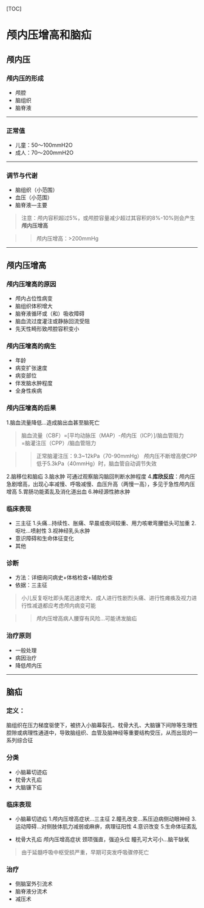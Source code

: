 [TOC]
# 颅内压增高和脑疝

## 颅内压 
### 颅内压的形成
* 颅腔
* 脑组织
* 脑脊液 
***
### 正常值
* 儿童：50～100mmH2O
* 成人：70～200mmH2O
***
### 调节与代谢
* 脑组织（小范围）
* 血压（小范围）
* 脑脊液—主要
> 注意：颅内容积超过5%，或颅腔容量减少超过其容积的8%-10%则会产生**颅内压增高**

> > 颅内压增高：>200mmHg  
***

## 颅内压增高
### 颅内压增高的原因
* 颅内占位性病变
* 脑组织体积增大
* 脑脊液循环或（和）吸收障碍
* 脑血流过度灌注或静脉回流受阻
* 先天性畸形致颅腔容积变小  
### 颅内压增高的病生
* 年龄
* 病变扩张速度
* 病变部位
* 伴发脑水肿程度
* 全身性疾病
### 颅内压增高的后果
1.脑血流量降低...造成脑出血甚至脑死亡
> 脑血流量（CBF）=[平均动脉压（MAP）-颅内压（ICP）]/脑血管阻力  
=脑灌注压（CPP）/脑血管阻力  

>>正常脑灌注压：9.3~12kPa（70-90mmHg）
>>颅内压不断增高使CPP低于5.3kPa（40mmHg）时，脑血管自动调节失效  

2.脑移位和脑疝
3.脑水肿
可通过观察脑沟脑回判断水肿程度
4.**库欣反应**：颅内压急剧增高，出现心率减慢、呼吸减慢、血压升高（两慢一高），多见于急性颅内压增高
5.胃肠功能紊乱及消化道出血
6.神经源性肺水肿  

### 临床表现
* 三主征
	1.头痛...持续性、胀痛、早晨或夜间较重、用力咳嗽弯腰低头可加重
	2.呕吐...喷射性
	3.视神经乳头水肿  
* 意识障碍和生命体征变化
* 其他  

### 诊断
* 方法：详细询问病史+体格检查+辅助检查
* 依据：三主征
>小儿反复呕吐即头尾迅速增大、成人进行性剧烈头痛、进行性瘫痪及视力进行性减退都应考虑颅内病变可能  

>>颅内压增高病人腰穿有风险...可能诱发脑疝   

### 治疗原则
* 一般处理
* 病因治疗
* 降低颅内压
***
## 脑疝
### 定义：
脑组织在压力梯度驱使下，被挤入小脑幕裂孔、枕骨大孔、大脑镰下间隙等生理性腔隙或病理性通道中，导致脑组织、血管及脑神经等重要结构受压，从而出现的一系列综合征

### 分类
* 小脑幕切迹疝
* 枕骨大孔疝
* 大脑镰下疝

### 临床表现
* 小脑幕切迹疝
	1.颅内压增高症状...三主征
	2.瞳孔改变...系压迫病侧动眼神经
	3.运动障碍...对侧肢体肌力减弱或麻痹，病理征阳性
	4.意识改变
	5.生命体征紊乱

* 枕骨大孔疝
	颅内压增高症状
	颈项强直，强迫头位
	瞳孔可大可小...脑干缺氧
>由于延髓呼吸中枢受损严重，早期可突发呼吸骤停死亡

### 治疗
* 侧脑室外引流术
* 脑脊液分流术
* 减压术  


